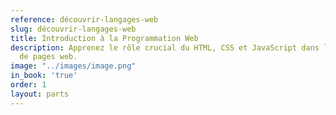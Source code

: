 ```yaml
---
reference: découvrir-langages-web
slug: découvrir-langages-web
title: Introduction à la Programmation Web
description: Apprenez le rôle crucial du HTML, CSS et JavaScript dans la création
  de pages web.
image: "../images/image.png"
in_book: 'true'
order: 1
layout: parts
---
```

